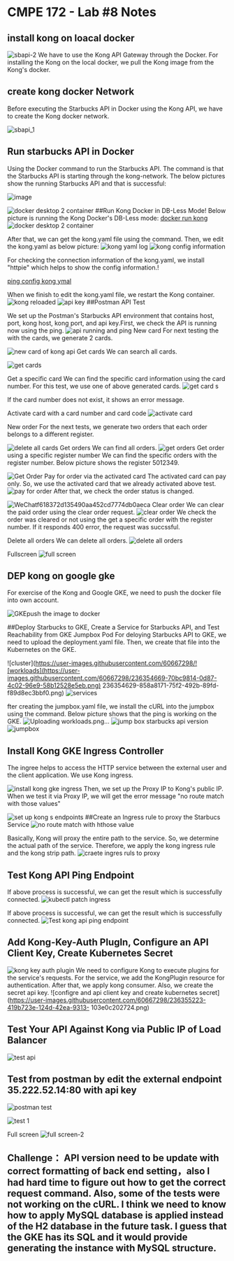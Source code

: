 # CMPE 172 - Lab #8 Notes
## install kong on loacal docker
![sbapi-2](https://user-images.githubusercontent.com/60667298/236351818-024fa7e5-cfb5-4cd8-ade1-309be4f22dfc.png)
We have to use the Kong API Gateway through the Docker. For installing the Kong on the local docker, we pull the Kong image from the Kong's docker.  


## create kong docker Network

Before executing the Starbucks API in Docker using the Kong API, we have to create the Kong docker network.
 
![sbapi_1](https://user-images.githubusercontent.com/60667298/236351969-7db13b7f-0c24-4053-bc7b-ace2ec902c34.png)

## Run starbucks API in Docker
Using the Docker command to run the Starbucks API. The command is that the Starbucks API is starting through the kong-network. The below pictures show the running Starbucks API and that is successful:

![image](https://user-images.githubusercontent.com/60667298/236352397-7f5d6b32-57bc-4ead-bd93-defdbe17e009.png)

![docker desktop 2 container](https://user-images.githubusercontent.com/60667298/236352422-841bb246-8450-4016-9953-f21ac5095bdd.png)
##Run Kong Docker in DB-Less Mode!
Below picture is running the Kong Docker's DB-Less mode:
[docker run kong ](https://user-images.githubusercontent.com/60667298/236352468-bf3d84ed-9577-4b4c-bec5-acdc9599eb78.png)
![docker desktop 2 container](https://user-images.githubusercontent.com/60667298/236352502-cf4d6afd-9f27-4de6-bb20-fdb7e88d6da7.png)

After that, we can get the kong.yaml file using the command. Then, we edit the kong.yaml as below picture:
![kong yaml log](https://user-images.githubusercontent.com/60667298/236352531-b737d11b-7c6b-403c-b04f-190ae278fe23.png)
![kong config information](https://user-images.githubusercontent.com/60667298/236353798-2ebeeef1-0b29-43a1-bdde-06ac53cb04f0.png)

For checking the connection information of the kong.yaml, we install "httpie" which helps to show the config information.!

[ping config kong ymal](https://user-images.githubusercontent.com/60667298/236353810-98bc15ec-5d54-425b-8bdf-2c914b4aa413.png)

When we finish to edit the kong.yaml file, we restart the Kong container.
![kong reloaded](https://user-images.githubusercontent.com/60667298/236353852-95dfa768-7b41-49a2-8160-82c0d20d7674.png)
![api key ](https://user-images.githubusercontent.com/60667298/236353887-bd3d4e88-f354-4dc4-b2be-3a84c4879b08.png)
##Postman API Test

We set up the Postman's Starbucks API environment that contains host, port, kong host, kong port, and api key.First, we check the API is running now using the ping.
![api running and ping ](https://user-images.githubusercontent.com/60667298/236353946-70933c7b-d9ad-43c5-ad16-77251cbaab22.png)
New card For next testing the with the cards, we generate 2 cards. 

![new card of kong api](https://user-images.githubusercontent.com/60667298/236353957-83ab3314-e78a-4594-846a-fef02e0a7f15.png)
Get cards We can search all cards. 

![get cards ](https://user-images.githubusercontent.com/60667298/236354004-b579a866-94b5-4e98-a2fe-db130f6bc23a.png)

Get a specific card We can find the specific card information using the card number. For this test, we use one of above generated cards. 
![get card s ](https://user-images.githubusercontent.com/60667298/236354018-5f306206-0b87-4d13-8f80-4eaa17c05aa4.png)

If the card number does not exist, it shows an error message. 

Activate card with a card number and card code 
![activate card ](https://user-images.githubusercontent.com/60667298/236354051-4e8d0a30-912e-4090-8b2b-49c5c3cbc4a0.png)

New order For the next tests, we generate two orders that each order belongs to a different register. 


![delete all cards](https://user-images.githubusercontent.com/60667298/236354086-2e8a0737-59f2-4bd5-abaf-8bd77c86a462.png)
Get orders We can find all orders. 
![get orders](https://user-images.githubusercontent.com/60667298/236354123-8107deff-228b-42d7-9329-6279e83fbd04.png)
Get order using a specific register number We can find the specific orders with the register number. Below picture shows the register 5012349. 

![Get Order](https://user-images.githubusercontent.com/60667298/236354139-af8efb5e-87b8-4e9c-93b5-4d34ea80a4d9.png)
Pay for order via the activated card The activated card can pay only. So, we use the activated card that we already activated above test. 
![pay for order](https://user-images.githubusercontent.com/60667298/236354151-770de06b-d0b1-454b-aff9-01551bcba3d6.png)
After that, we check the order status is changed. 



![WeChatf618372d135490aa452cd7774db0aeca](https://user-images.githubusercontent.com/60667298/236354204-bdc25edf-87dd-4f49-a6bd-b6d5b76aeac3.jpg)
Clear order We can clear the paid order using the clear order request. 
![clear order](https://user-images.githubusercontent.com/60667298/236354435-e9cb331b-69d0-4153-a518-798f8ae6b580.png)
We check the order was cleared or not using the get a specific order with the register number. If it responds 400 error, the request was succssful. 

Delete all orders We can delete all orders. 
![delete all orders](https://user-images.githubusercontent.com/60667298/236354474-cc7559bf-9643-4a07-913e-bcc239d6896d.png)

Fullscreen
![full screen ](https://user-images.githubusercontent.com/60667298/236354497-48c29994-ab1a-47f0-b535-3221dbd19165.png)

## DEP kong on google gke

For exercise of the Kong and Google GKE, we need to push the docker file into own account.


![GKEpush the image to docker](https://user-images.githubusercontent.com/60667298/236354583-f0af8f19-68e0-484e-bd14-3005f909d4ac.png)

##Deploy Starbucks to GKE, Create a Service for Starbucks API, and Test Reachability from GKE Jumpbox Pod
For deloying Starbucks API to GKE, we need to upload the deployment.yaml file. Then, we create that file into the Kubernetes on the GKE.

![cluster](https://user-images.githubusercontent.com/60667298/![workloads](https://user-images.githubusercontent.com/60667298/236354669-70bc9814-0d87-4c02-96e9-58b12528e5eb.png)
236354629-858a8171-75f2-492b-89fd-f89d8ec3bbf0.png)
![services](https://user-images.githubusercontent.com/60667298/236354664-587c01f2-671a-414e-b96c-12d4e7124b90.png)

fter creating the jumpbox.yaml file, we install the cURL into the jumpbox using the command. Below picture shows that the ping is working on the GKE.
![Uploading workloads.png…]()
![jump box starbucks api version ](https://user-images.githubusercontent.com/60667298/236354703-aedd3804-b1a3-4f55-8e42-064fd6669608.png)
![jumpbox ](https://user-images.githubusercontent.com/60667298/236354761-31b562e5-41ff-4d21-a856-cca0b0835a64.png)


## Install Kong GKE Ingress Controller

The ingree helps to access the HTTP service between the external user and the client application. We use Kong ingress.

![install kong gke ingress](https://user-images.githubusercontent.com/60667298/236354800-21897763-25ae-401d-8c8c-b7f7c7e7878c.png)
Then, we set up the Proxy IP to Kong's public IP. When we test it via Proxy IP, we will get the error message "no route match with those values"

![set up kong s endpoints](https://user-images.githubusercontent.com/60667298/236354823-5d411d4a-43a1-46d6-b0e9-70d0ccccc3af.png)
##Create an Ingress rule to proxy the Starbucs Service
![no route match with hthose value](https://user-images.githubusercontent.com/60667298/236354891-60fc711c-a7f4-49d9-9c1b-afe2ceb3e771.png)

Basically, Kong will proxy the entire path to the service. So, we determine the actual path of the service. Therefore, we apply the kong ingress rule and the kong strip path.
![craete ingres ruls to proxy](https://user-images.githubusercontent.com/60667298/236354897-64dcb8f2-b462-4bc7-b804-4d581e8fb8b2.png)
## Test Kong API Ping Endpoint
If above process is successful, we can get the result which is successfully connected.
![kubectl patch ingress](https://user-images.githubusercontent.com/60667298/236355104-72d35e64-6c71-4513-8001-686eee1b99bb.png)

If above process is successful, we can get the result which is successfully connected.
![Test kong api ping endpoint](https://user-images.githubusercontent.com/60667298/236355071-d98792d1-711d-4f27-8246-f959dfbc61cb.png)
## Add Kong-Key-Auth PlugIn, Configure an API Client Key, Create Kubernetes Secret
![kong key auth plugin](https://user-images.githubusercontent.com/60667298/236355148-c8d6bdbe-c9e2-44b5-866a-a2a74734f1b9.png)
We need to configure Kong to execute plugins for the service's requests. For the service, we add the KongPlugin resource for authentication. After that, we apply kong consumer. Also, we create the secret api key.
![configre and api client key and create kubernetes secret](https://user-images.githubusercontent.com/60667298/236355223-419b723e-124d-42ea-9313-
103e0c202724.png)


## Test Your API Against Kong via Public IP of Load Balancer

![test api ](https://user-images.githubusercontent.com/60667298/236356110-c961855c-df9c-4b87-8b1f-c7596f818475.png)
## Test from postman by edit the external endpoint 35.222.52.14:80 with api key

![postman test](https://user-images.githubusercontent.com/60667298/236356530-36822ebe-d282-4912-acb1-ee640657a9db.png)

![test 1](https://user-images.githubusercontent.com/60667298/236356533-6cacbab6-5599-4c01-85bb-8c5751de5835.png)

Full screen
![full screen-2](https://user-images.githubusercontent.com/60667298/236356552-d43a7a0b-e34f-42ac-9b9f-2fdfd67986c5.png)


## Challenge： API version need to be update with correct formatting of back end setting，also I had hard time to figure out how to get the correct request command. Also, some of the tests were not working on the cURL. I think we need to know how to apply MySQL database is applied instead of the H2 database in the future task. I guess that the GKE has its SQL and it would provide generating the instance with MySQL structure.



